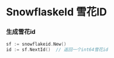 # SnowflaskeId 雪花ID

### 生成雪花id
```go
sf := snowflakeid.New()
id := sf.NextId()  // 返回一个int64雪花id
```